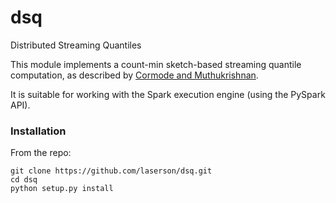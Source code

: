 dsq
===

Distributed Streaming Quantiles

This module implements a count-min sketch-based streaming quantile computation,
as described by [Cormode and Muthukrishnan][1].

It is suitable for working with the Spark execution engine (using the PySpark
API).

### Installation

From the repo:

    git clone https://github.com/laserson/dsq.git
    cd dsq
    python setup.py install





[1]: http://dx.doi.org/10.1016/j.jalgor.2003.12.001

